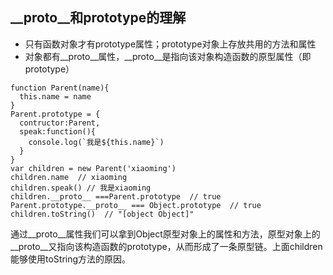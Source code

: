 ## __proto__和prototype的理解

* 只有函数对象才有prototype属性；prototype对象上存放共用的方法和属性
* 对象都有__proto__属性，__proto__是指向该对象构造函数的原型属性（即prototype）

```
function Parent(name){
  this.name = name
}
Parent.prototype = {
  contructor:Parent,
  speak:function(){
    console.log(`我是${this.name}`)
  }
}
var children = new Parent('xiaoming')
children.name  // xiaoming
children.speak() // 我是xiaoming
children.__proto__ ===Parent.prototype  // true       
Parent.prototype.__proto__ === Object.prototype  // true  
children.toString()  // "[object Object]"
```

通过__proto__属性我们可以拿到Object原型对象上的属性和方法，原型对象上的__proto__又指向该构造函数的prototype，从而形成了一条原型链。上面children能够使用toString方法的原因。